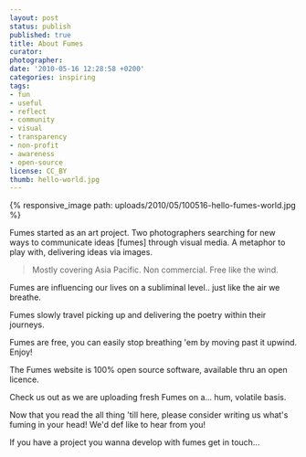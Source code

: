 ```yaml
---
layout: post
status: publish
published: true
title: About Fumes
curator:
photographer:
date: '2010-05-16 12:28:58 +0200'
categories: inspiring
tags:
- fun
- useful
- reflect
- community
- visual
- transparency
- non-profit
- awareness
- open-source
license: CC_BY
thumb: hello-world.jpg
---
```


{% responsive_image path: uploads/2010/05/100516-hello-fumes-world.jpg %}

Fumes started as an art project. Two photographers searching for new ways to communicate ideas [fumes] through visual media. A metaphor to play with, delivering ideas via images.

<blockquote>Mostly covering Asia Pacific. Non commercial. Free like the wind.</blockquote>

Fumes are influencing our lives on a subliminal level.. just like the air we breathe.

Fumes slowly travel picking up and delivering the poetry within their journeys.

Fumes are free, you can easily stop breathing 'em by moving past it upwind. Enjoy!

The Fumes website is 100% open source software, available thru an open licence.

Check us out as we are uploading fresh Fumes on a... hum, volatile basis.

Now that you read the all thing 'till here, please consider writing us what's fuming in your head! We'd def like to hear from you!

If you have a project you wanna develop with fumes get in touch...
